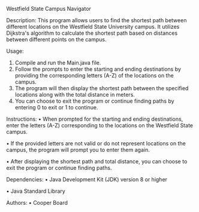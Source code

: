 Westfield State Campus Navigator

Description:
This program allows users to find the shortest path between different locations on the Westfield State University campus. 
It utilizes Dijkstra's algorithm to calculate the shortest path based on distances between different points on the campus.

Usage:
1.	Compile and run the Main.java file.
2.	Follow the prompts to enter the starting and ending destinations by providing the corresponding letters (A-Z) of the locations on the campus.
3.	The program will then display the shortest path between the specified locations along with the total distance in meters.
4.	You can choose to exit the program or continue finding paths by entering 0 to exit or 1 to continue.

Instructions:
•	When prompted for the starting and ending destinations, enter the letters (A-Z) corresponding to the locations on the Westfield State campus.

•	If the provided letters are not valid or do not represent locations on the campus, the program will prompt you to enter them again.

•	After displaying the shortest path and total distance, you can choose to exit the program or continue finding paths.

Dependencies:
•	Java Development Kit (JDK) version 8 or higher

•	Java Standard Library

Authors:
•	Cooper Board
